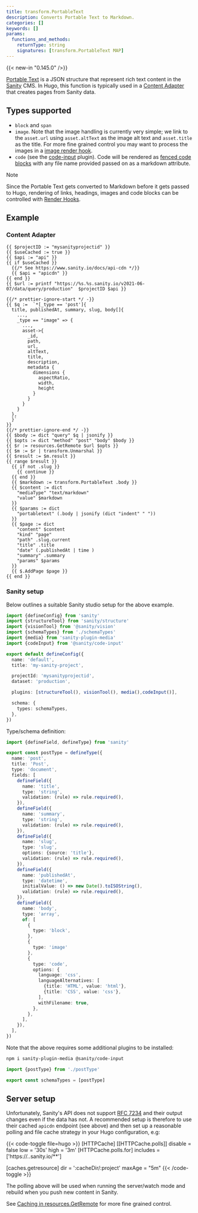 ```yaml
---
title: transform.PortableText
description: Converts Portable Text to Markdown.
categories: []
keywords: []
params:
  functions_and_methods:
    returnType: string
    signatures: [transform.PortableText MAP]
---
```


{{< new-in "0.145.0" />}}

[Portable Text](https://www.portabletext.org/) is a JSON structure that represent rich text content in the [Sanity](https://www.sanity.io/) CMS. In Hugo, this function is typically used in a [Content Adapter](https://gohugo.io/content-management/content-adapters/) that creates pages from Sanity data.

## Types supported

- `block` and `span`
- `image`. Note that the image handling is currently very simple; we link to the `asset.url` using `asset.altText` as the image alt text and `asset.title` as the title. For more fine grained control you may want to process the images in a [image render hook](/render-hooks/images/).
- `code` (see the [code-input](https://www.sanity.io/plugins/code-input) plugin). Code will be rendered as [fenced code blocks](/contribute/documentation/#fenced-code-blocks) with any file name provided passed on as a markdown attribute.

> [!note]
> Since the Portable Text gets converted to Markdown before it gets passed to Hugo, rendering of links, headings, images and code blocks can be controlled with [Render Hooks](https://gohugo.io/render-hooks/).

## Example

### Content Adapter

```go-html-template {file="content/_content.gotmpl" copy=true}
{{ $projectID := "mysanityprojectid" }}
{{ $useCached := true }}
{{ $api := "api" }}
{{ if $useCached }}
  {{/* See https://www.sanity.io/docs/api-cdn */}}
  {{ $api = "apicdn" }}
{{ end }}
{{ $url := printf "https://%s.%s.sanity.io/v2021-06-07/data/query/production"  $projectID $api }}

{{/* prettier-ignore-start */ -}}
{{ $q :=  `*[_type == 'post']{
  title, publishedAt, summary, slug, body[]{
    ...,
    _type == "image" => {
      ...,
      asset->{
        _id,
        path,
        url,
        altText,
        title,
        description,
        metadata {
          dimensions {
            aspectRatio,
            width,
            height
          }
        }
      }
    }
  },
  }`
}}
{{/* prettier-ignore-end */ -}}
{{ $body := dict "query" $q | jsonify }}
{{ $opts := dict "method" "post" "body" $body }}
{{ $r := resources.GetRemote $url $opts }}
{{ $m := $r | transform.Unmarshal }}
{{ $result := $m.result }}
{{ range $result }}
  {{ if not .slug }}
    {{ continue }}
  {{ end }}
  {{ $markdown := transform.PortableText .body }}
  {{ $content := dict
    "mediaType" "text/markdown"
    "value" $markdown
  }}
  {{ $params := dict
    "portabletext" (.body | jsonify (dict "indent" " "))
  }}
  {{ $page := dict
    "content" $content
    "kind" "page"
    "path" .slug.current
    "title" .title
    "date" (.publishedAt | time )
    "summary" .summary
    "params" $params
  }}
  {{ $.AddPage $page }}
{{ end }}
```

### Sanity setup

Below outlines a suitable Sanity studio setup for the above example.

```ts {file="sanity.config.ts" copy=true}
import {defineConfig} from 'sanity'
import {structureTool} from 'sanity/structure'
import {visionTool} from '@sanity/vision'
import {schemaTypes} from './schemaTypes'
import {media} from 'sanity-plugin-media'
import {codeInput} from '@sanity/code-input'

export default defineConfig({
  name: 'default',
  title: 'my-sanity-project',

  projectId: 'mysanityprojectid',
  dataset: 'production',

  plugins: [structureTool(), visionTool(), media(),codeInput()],

  schema: {
    types: schemaTypes,
  },
})
```

Type/schema definition:

```ts {file="schemaTypes/postType.ts" copy=true}
import {defineField, defineType} from 'sanity'

export const postType = defineType({
  name: 'post',
  title: 'Post',
  type: 'document',
  fields: [
    defineField({
      name: 'title',
      type: 'string',
      validation: (rule) => rule.required(),
    }),
    defineField({
      name: 'summary',
      type: 'string',
      validation: (rule) => rule.required(),
    }),
    defineField({
      name: 'slug',
      type: 'slug',
      options: {source: 'title'},
      validation: (rule) => rule.required(),
    }),
    defineField({
      name: 'publishedAt',
      type: 'datetime',
      initialValue: () => new Date().toISOString(),
      validation: (rule) => rule.required(),
    }),
    defineField({
      name: 'body',
      type: 'array',
      of: [
        {
          type: 'block',
        },
        {
          type: 'image'
        },
        {
          type: 'code',
          options: {
            language: 'css',
            languageAlternatives: [
              {title: 'HTML', value: 'html'},
              {title: 'CSS', value: 'css'},
            ],
            withFilename: true,
          },
        },
      ],
    }),
  ],
})
```

Note that the above requires some additional plugins to be installed:

```bash
npm i sanity-plugin-media @sanity/code-input
```

```ts {file="schemaTypes/index.ts" copy=true}
import {postType} from './postType'

export const schemaTypes = [postType]
```

## Server setup

Unfortunately, Sanity's API does not support [RFC 7234](https://tools.ietf.org/html/rfc7234) and their output changes even if the data has not. A recommended setup is therefore to use their cached `apicdn` endpoint (see above) and then set up a reasonable polling and file cache strategy in your Hugo configuration, e.g:

<!-- markdownlint-disable MD049 -->
{{< code-toggle file=hugo >}}
[HTTPCache]
  [[HTTPCache.polls]]
    disable = false
    low = '30s'
    high = '3m'
    [HTTPCache.polls.for]
      includes = ['https://*.*.sanity.io/**']

[caches.getresource]
    dir    = ':cacheDir/:project'
    maxAge = "5m"
{{< /code-toggle >}}
<!-- markdownlint-enable MD049 -->

The polling above will be used when running the server/watch mode and rebuild when you push new content in Sanity.

See [Caching in resources.GetRemote](/functions/resources/getremote/#caching) for more fine grained control.

